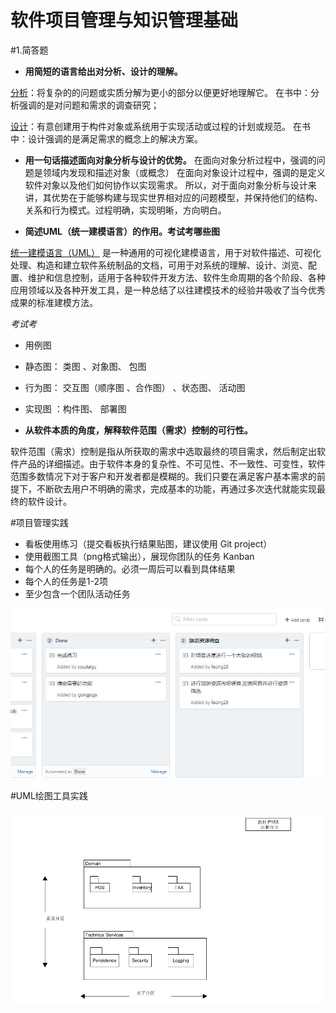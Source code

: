 ﻿﻿﻿﻿﻿软件项目管理与知识管理基础
========

#1.简答题

- **用简短的语言给出对分析、设计的理解。**

 [分析](https://en.wikipedia.org/wiki/Analysis)：将复杂的的问题或实质分解为更小的部分以便更好地理解它。
在书中：分析强调的是对问题和需求的调查研究；

 [设计](https://en.wikipedia.org/wiki/Design)：有意创建用于构件对象或系统用于实现活动或过程的计划或规范。
在书中：设计强调的是满足需求的概念上的解决方案。

- **用一句话描述面向对象分析与设计的优势。**
  在面向对象分析过程中，强调的问题是领域内发现和描述对象（或概念）
 在面向对象设计过程中，强调的是定义软件对象以及他们如何协作以实现需求。
所以，对于面向对象分析与设计来讲，其优势在于能够构建与现实世界相对应的问题模型，并保持他们的结构、关系和行为模式。过程明确，实现明晰，方向明白。

- **简述UML（统一建模语言）的作用。考试考哪些图**

[统一建模语言（UML）](https://en.wikipedia.org/wiki/Unified_Modeling_Language) 是一种通用的可视化建模语言，用于对软件描述、可视化处理、构造和建立软件系统制品的文档，可用于对系统的理解、设计、浏览、配置、维护和信息控制，适用于各种软件开发方法、软件生命周期的各个阶段、各种应用领域以及各种开发工具，是一种总结了以往建模技术的经验并吸收了当今优秀成果的标准建模方法。

*考试考* 

 - 用例图
 - 静态图： 类图 、对象图、 包图 
 - 行为图： 交互图（顺序图 、合作图） 、状态图、 活动图 
 - 实现图 ：构件图、 部署图



- **从软件本质的角度，解释软件范围（需求）控制的可行性。**

软件范围（需求）控制是指从所获取的需求中选取最终的项目需求，然后制定出软件产品的详细描述。由于软件本身的复杂性、不可见性、不一致性、可变性，软件范围多数情况下对于客户和开发者都是模糊的。我们只要在满足客户基本需求的前提下，不断砍去用户不明确的需求，完成基本的功能，再通过多次迭代就能实现最终的软件设计。


#项目管理实践
- 看板使用练习（提交看板执行结果贴图，建议使用 Git project）
- 使用截图工具（png格式输出），展现你团队的任务 Kanban
- 每个人的任务是明确的。必须一周后可以看到具体结果
- 每个人的任务是1-2项
- 至少包含一个团队活动任务

  
![avatar](1.jpg)


#UML绘图工具实践


![avatar](2.jpg)
 


